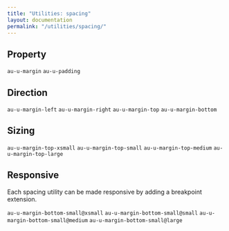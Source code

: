 ```yaml
---
title: "Utilities: spacing"
layout: documentation
permalink: "/utilities/spacing/"
---
```


<div class="au-c-content">

## Property

`au-u-margin`
`au-u-padding`

## Direction

`au-u-margin-left`
`au-u-margin-right`
`au-u-margin-top`
`au-u-margin-bottom`

## Sizing

`au-u-margin-top-xsmall`
`au-u-margin-top-small`
`au-u-margin-top-medium`
`au-u-margin-top-large`

## Responsive

Each spacing utility can be made responsive by adding a breakpoint extension.

`au-u-margin-bottom-small@xsmall`
`au-u-margin-bottom-small@small`
`au-u-margin-bottom-small@medium`
`au-u-margin-bottom-small@large`

</div>
